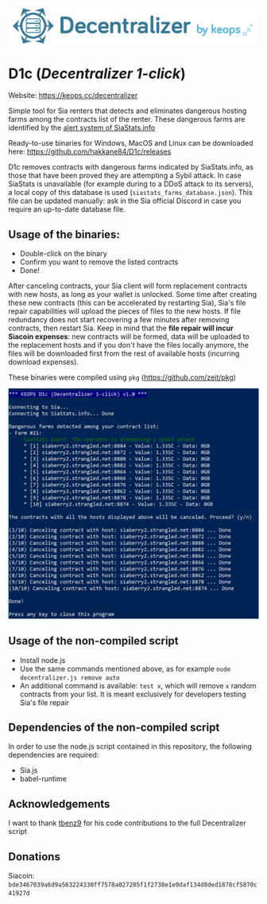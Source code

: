 ![logo](https://github.com/hakkane84/Decentralizer/blob/master/logo.png)
# D1c (*Decentralizer 1-click*)

Website: https://keops.cc/decentralizer

Simple tool for Sia renters that detects and eliminates dangerous hosting farms among the contracts list of the renter. These dangerous farms are identified by the [alert system of SiaStats.info](htps://siastats.info/hosting_farms)

Ready-to-use binaries for Windows, MacOS and Linux can be downloaded here: https://github.com/hakkane84/D1c/releases

D1c removes contracts with dangerous farms indicated by SiaStats.info, as those that have been proved they are attempting a Sybil attack. In case SiaStats is unavailable (for example during to a DDoS attack to its servers), a local copy of this database is used (`siastats_farms_database.json`). This file can be updated manually: ask in the Sia official Discord in case you require an up-to-date database file.

## Usage of the binaries:

* Double-click on the binary
* Confirm you want to remove the listed contracts
* Done!

After canceling contracts, your Sia client will form replacement contracts with new hosts, as long as your wallet is unlocked. Some time after creating these new contracts (this can be accelerated by restarting Sia), Sia's file repair capabilities will upload the pieces of files to the new hosts. If file redundancy does not start recovering a few minutes after removing contracts, then restart Sia. Keep in mind that the **file repair will incur Siacoin expenses**: new contracts will be formed, data will be uploaded to the replacement hosts and if you don't have the files locally anymore, the files will be downloaded first from the rest of available hosts (incurring download expenses).

These binaries were compiled using `pkg` (https://github.com/zeit/pkg)

![screenshot](https://github.com/hakkane84/D1c/blob/master/screenshot.jpg)

## Usage of the non-compiled script

* Install node.js
* Use the same commands mentioned above, as for example `node decentralizer.js remove auto`
* An additional command is available: `test x`, which will remove `x` random contracts from your list. It is meant exclusively for developers testing Sia's file repair

## Dependencies of the non-compiled script

In order to use the node.js script contained in this repository, the following dependencies are required:

* Sia.js
* babel-runtime

## Acknowledgements

I want to thank [tbenz9](https://github.com/tbenz9) for his code contributions to the full Decentralizer script

## Donations

Siacoin: `bde3467039a6d9a563224330ff7578a027205f1f2738e1e0daf134d8ded1878cf5870c41927d`




